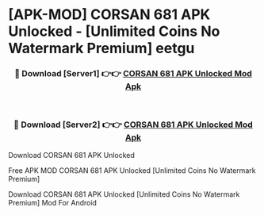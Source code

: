 # [APK-MOD] CORSAN 681 APK Unlocked - [Unlimited Coins No Watermark Premium] eetgu



<div align="center">
<h3>🔴 Download [Server1] 👉👉 <a href="https://momento.my/?title=CORSAN_681_APK_Unlocked">CORSAN 681 APK Unlocked Mod Apk</a></h3><br>

<h3>🔴 Download [Server2] 👉👉 <a href="https://momento.my/?title=CORSAN_681_APK_Unlocked">CORSAN 681 APK Unlocked Mod Apk</a></h3>
</div>



Download CORSAN 681 APK Unlocked 

Free APK MOD CORSAN 681 APK Unlocked [Unlimited Coins No Watermark Premium]

Download CORSAN 681 APK Unlocked [Unlimited Coins No Watermark Premium] Mod For Android

